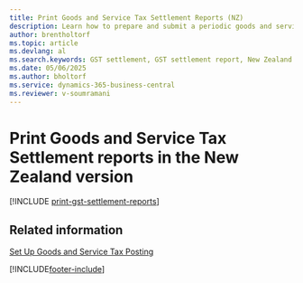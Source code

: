 ```yaml
---
title: Print Goods and Service Tax Settlement Reports (NZ)
description: Learn how to prepare and submit a periodic goods and services tax (GST) settlement in the New Zealand version of Business Central.
author: brentholtorf
ms.topic: article
ms.devlang: al
ms.search.keywords: GST settlement, GST settlement report, New Zealand version
ms.date: 05/06/2025
ms.author: bholtorf
ms.service: dynamics-365-business-central
ms.reviewer: v-soumramani
---
```


# Print Goods and Service Tax Settlement reports in the New Zealand version

[!INCLUDE [print-gst-settlement-reports](../includes/AUNZ/print-gst-settlement-reports.md)]

## Related information

[Set Up Goods and Service Tax Posting](how-to-set-up-goods-and-service-tax-posting.md)  

[!INCLUDE[footer-include](../../includes/footer-banner.md)]
